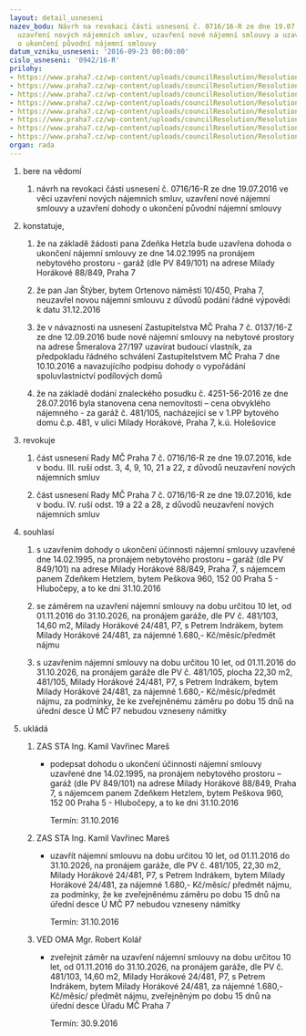 ```yaml
---
layout: detail_usneseni
nazev_bodu: Návrh na revokaci části usnesení č. 0716/16-R ze dne 19.07.2016 ve věci
  uzavření nových nájemních smluv, uzavření nové nájemní smlouvy a uzavření dohody
  o ukončení původní nájemní smlouvy
datum_vzniku_usneseni: '2016-09-23 00:00:00'
cislo_usneseni: '0942/16-R'
prilohy:
- https://www.praha7.cz/wp-content/uploads/councilResolution/Resolutions/28187/export/DZ_revNBP20160924~109910.docx
- https://www.praha7.cz/wp-content/uploads/councilResolution/Resolutions/28187/export/02_revNBP20160924~109909.pdf
- https://www.praha7.cz/wp-content/uploads/councilResolution/Resolutions/28187/export/03_revNBP20160924~109907.pdf
- https://www.praha7.cz/wp-content/uploads/councilResolution/Resolutions/28187/export/04_revNBP20160924~109905.doc
- https://www.praha7.cz/wp-content/uploads/councilResolution/Resolutions/28187/export/05_revNBP20160924~109904.pdf
- https://www.praha7.cz/wp-content/uploads/councilResolution/Resolutions/28187/export/06_revNBP20160924~109903.pdf
- https://www.praha7.cz/wp-content/uploads/councilResolution/Resolutions/28187/export/07_revNBP20160924~109902.pdf
- https://www.praha7.cz/wp-content/uploads/councilResolution/Resolutions/28187/export/export~297781.pdf
organ: rada
---
```

<ol id="urzList" class="urzList_view"><li id="" class="urzClass1"><span name="1">bere na vědomí</span><ol class="urzOlClass"><li style="text-align: left;" id="" class="urzClass2"><span><p>návrh na revokaci části usnesení č. 0716/16-R ze dne 19.07.2016 ve věci uzavření nových nájemních smluv, uzavření nové nájemní smlouvy a uzavření dohody o ukončení původní nájemní smlouvy</p></span></li></ol></li><li id="" class="urzClass1"><span name="50">konstatuje,</span><ol class="urzOlClass"><li style="text-align: left;" id="" class="urzClass2"><span><p>že na základě žádosti pana Zdeňka Hetzla bude uzavřena dohoda o ukončení nájemní smlouvy ze dne 14.02.1995 na pronájem nebytového prostoru - garáž (dle PV 849/101) na adrese Milady Horákové 88/849, Praha 7</p></span></li><li style="text-align: left;" id="" class="urzClass2"><span><p>že pan Jan Štýber, bytem Ortenovo náměstí 10/450, Praha 7, neuzavřel novou nájemní smlouvu z důvodů podání řádné výpovědi k datu 31.12.2016</p></span></li><li style="text-align: left;" id="" class="urzClass2"><span><p>že v návaznosti na usnesení Zastupitelstva MČ Praha 7 č. 0137/16-Z ze dne 12.09.2016 bude nové nájemní smlouvy na nebytové prostory na adrese Šmeralova 27/197 uzavírat budoucí vlastník, za předpokladu řádného schválení Zastupitelstvem MČ Praha 7 dne 10.10.2016 a navazujícího podpisu dohody o vypořádání spoluvlastnictví podílových domů<br></p></span></li><li style="text-align: left;" id="" class="urzClass2"><span><p>že na základě dodání znaleckého posudku č. 4251-56-2016 ze dne 28.07.2016 byla stanovena cena nemovitosti – cena obvyklého nájemného - za garáž č. 481/105, nacházející se v 1.PP bytového domu č.p. 481, v ulici Milady Horákové, Praha 7, k.ú. Holešovice</p></span></li></ol></li><li id="" class="urzClass1"><span name="21">revokuje</span><ol class="urzOlClass"><li style="text-align: left;" id="" class="urzClass2"><span><p>část usnesení Rady MČ Praha 7 č. 0716/16-R ze dne 19.07.2016, kde v bodu. III. ruší odst. 3, 4, 9, 10, 21 a 22, z důvodů neuzavření nových nájemních smluv <br></p></span></li><li style="text-align: left;" id="" class="urzClass2"><span><p>část usnesení Rady MČ Praha 7 č. 0716/16-R ze dne 19.07.2016, kde v bodu. IV. ruší odst. 19 a 22 a 28, z důvodů neuzavření nových nájemních smluv <br></p></span></li></ol></li><li id="" class="urzClass1"><span name="26">souhlasí</span><ol class="urzOlClass"><li style="text-align: left;" id="" class="urzClass2"><span><p>s uzavřením dohody o ukončení účinnosti nájemní smlouvy uzavřené dne 14.02.1995, na pronájem nebytového prostoru – garáž (dle PV 849/101) na adrese Milady Horákové 88/849, Praha 7, s nájemcem panem Zdeňkem Hetzlem, bytem Peškova 960, 152 00 Praha 5 - Hlubočepy, a to ke dni 31.10.2016</p></span></li><li style="text-align: left;" id="" class="urzClass2"><span><p>se záměrem na uzavření nájemní smlouvy na dobu určitou 10 let, od 01.11.2016 do 31.10.2026, na pronájem garáže, dle PV č. 481/103, 14,60 m2, Milady Horákové 24/481, P7, s Petrem Indrákem, bytem Milady Horákové 24/481, za nájemné 1.680,- Kč/měsíc/předmět nájmu</p></span></li><li style="text-align: left;" id="" class="urzClass2"><span><p>s uzavřením nájemní smlouvy na dobu určitou 10 let, od 01.11.2016 do 31.10.2026, na pronájem garáže dle PV č. 481/105, plocha 22,30 m2,&nbsp; 481/105, Milady Horákové 24/481, P7, s Petrem Indrákem, bytem Milady Horákové 24/481, za nájemné 1.680,- Kč/měsíc/předmět nájmu, za podmínky, že ke zveřejněnému záměru po dobu 15 dnů na úřední desce Ú MČ P7 nebudou vzneseny námitky</p></span></li></ol></li><li class="urzClass1" id="urzUkoly"><span name="1">ukládá</span><ol class="urzOlClass"><li class="urzClass2"><span><p>ZAS STA Ing. Kamil Vavřinec Mareš</p></span><ul class="urzUlClass"><li class="urzClass3"><span><p>podepsat dohodu o ukončení účinnosti nájemní smlouvy uzavřené dne 14.02.1995, na pronájem nebytového prostoru – garáž (dle PV 849/101) na adrese Milady Horákové 88/849, Praha 7, s nájemcem panem Zdeňkem Hetzlem, bytem Peškova 960, 152 00 Praha 5 - Hlubočepy, a to ke dni 31.10.2016</p></span><span class="urzUkolTermin">  Termín:&nbsp;31.10.2016</span></li></ul></li><li class="urzClass2"><span><p>ZAS STA Ing. Kamil Vavřinec Mareš</p></span><ul class="urzUlClass"><li class="urzClass3"><span><p>uzavřít nájemní smlouvu na dobu určitou 10 let, od 01.11.2016 do 31.10.2026, na pronájem garáže, dle PV č. 481/105, 22,30 m2, Milady Horákové 24/481, P7, s Petrem Indrákem, bytem Milady Horákové 24/481, za nájemné 1.680,- Kč/měsíc/ předmět nájmu, za podmínky, že ke zveřejněnému záměru po dobu 15 dnů na úřední desce Ú MČ P7 nebudou vzneseny námitky</p></span><span class="urzUkolTermin">  Termín:&nbsp;31.10.2016</span></li></ul></li><li class="urzClass2"><span><p>VED OMA Mgr. Robert Kolář</p></span><ul class="urzUlClass"><li class="urzClass3"><span><p>zveřejnit záměr na uzavření nájemní smlouvy na dobu určitou 10 let, od 01.11.2016 do 31.10.2026, na pronájem garáže, dle PV č. 481/103, 14,60 m2, Milady Horákové 24/481, P7, s Petrem Indrákem, bytem Milady Horákové 24/481, za nájemné 1.680,- Kč/měsíc/ předmět nájmu, zveřejněným po dobu 15 dnů na úřední desce Úřadu MČ Praha 7</p></span><span class="urzUkolTermin">  Termín:&nbsp;30.9.2016</span></li></ul></li></ol></li></ol>